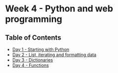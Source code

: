 # Week 4 - Python and web programming

## Table of Contents

- [Day 1 - Starting with Python](/day_1/)
- [Day 2 - List, iterating and formatting data ](/day_2/)
- [Day 3 - Dictionaries](/day_3/)
- [Day 4 - Functions](/day_4/)
